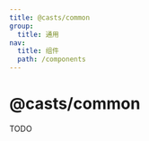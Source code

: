 ```yaml
---
title: @casts/common
group:
  title: 通用
nav:
  title: 组件
  path: /components
---
```


# @casts/common

TODO
